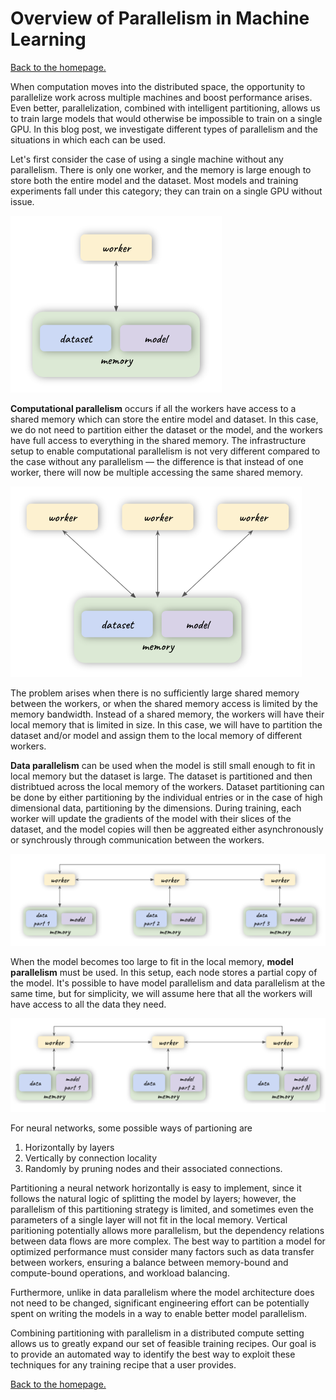 # Overview of Parallelism in Machine Learning

[Back to the homepage.](../index.html)

When computation moves into the distributed space, the opportunity to parallelize work across multiple machines and boost performance arises. Even better, parallelization, combined with intelligent partitioning, allows us to train large models that would otherwise be impossible to train on a single GPU. In this blog post, we investigate different types of parallelism and the situations in which each can be used.  

Let's first consider the case of using a single machine without any parallelism. There is only one worker, and the memory is large enough to store both the entire model and the dataset. Most models and training experiments fall under this category; they can train on a single GPU without issue. 

<img src="no-parallel.png" alt="no-parallel.png" style="zoom:50%;" />

**Computational parallelism** occurs if all the workers have access to a shared memory which can store the entire model and dataset. In this case, we do not need to partition either the dataset or the model, and the workers have full access to everything in the shared memory. The infrastructure setup to enable computational parallelism is not very different compared to the case without any parallelism –– the difference is that instead of one worker, there will now be multiple accessing the same shared memory.

<img src="comp-parallel.png" alt="comp-parallel" style="zoom:50%;"/>



The problem arises when there is no sufficiently large shared memory between the workers, or when the shared memory access is limited by the memory bandwidth. Instead of a shared memory, the workers will have their local memory that is limited in size. In this case, we will have to partition the dataset and/or model and assign them to the local memory of different workers. 



**Data parallelism** can be used when the model is still small enough to fit in local memory but the dataset is large. The dataset is partitioned and then distribtued across the local memory of the workers. Dataset partitioning can be done by either partitioning by the individual entries or in the case of high dimensional data, partitioning by the dimensions. During training, each worker will update the gradients of the model with their slices of the dataset, and the model copies will then be aggreated either asynchronously or synchrously through communication between the workers. 

<img src="data-parallel.png" alt="data-parallel" style="zoom:50%;" />



When the model becomes too large to fit in the local memory, **model parallelism** must be used. In this setup, each node stores a partial copy of the model. It's possible to have model parallelism and data parallelism at the same time, but for simplicity, we will assume here that all the workers will have access to all the data they need.

<img src="model-parallel.png" alt="Screen Shot 2022-09-21 at 5.56.26 PM" style="zoom:50%;" />

For neural networks, some possible ways of partioning are

1. Horizontally by layers
2. Vertically by connection locality
3. Randomly by pruning nodes and their associated connections. 

Partitioning a neural network horizontally is easy to implement, since it follows the natural logic of splitting the model by layers; however, the parallelism of this partitioning strategy is limited, and sometimes even the parameters of a single layer will not fit in the local memory. Vertical paritioning potentially allows more parallelism, but the dependency relations between data flows are more complex. The best way to partition a model for optimized performance must consider many factors such as data transfer between workers, ensuring a balance between memory-bound and compute-bound operations, and workload balancing. 

Furthermore, unlike in data parallelism where the model architecture does not need to be changed, significant engineering effort can be potentially spent on writing the models in a way to enable better model parallelism.

Combining partitioning with parallelism in a distributed compute setting allows us to greatly expand our set of feasible training recipes. Our goal is to provide an automated way to identify the best way to exploit these techniques for any training recipe that a user provides.

[Back to the homepage.](../index.html)
